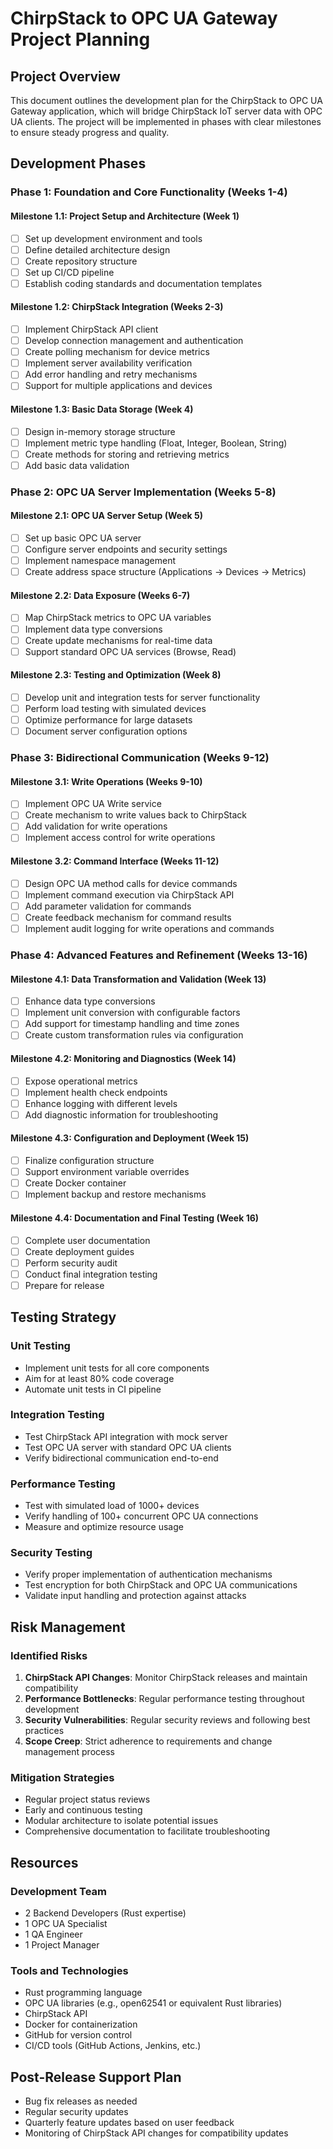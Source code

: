 # ChirpStack to OPC UA Gateway Project Planning

## Project Overview
This document outlines the development plan for the ChirpStack to OPC UA Gateway application, which will bridge ChirpStack IoT server data with OPC UA clients. The project will be implemented in phases with clear milestones to ensure steady progress and quality.

## Development Phases

### Phase 1: Foundation and Core Functionality (Weeks 1-4)

#### Milestone 1.1: Project Setup and Architecture (Week 1)
- [ ] Set up development environment and tools
- [ ] Define detailed architecture design
- [ ] Create repository structure
- [ ] Set up CI/CD pipeline
- [ ] Establish coding standards and documentation templates

#### Milestone 1.2: ChirpStack Integration (Weeks 2-3)
- [ ] Implement ChirpStack API client
- [ ] Develop connection management and authentication
- [ ] Create polling mechanism for device metrics
- [ ] Implement server availability verification
- [ ] Add error handling and retry mechanisms
- [ ] Support for multiple applications and devices

#### Milestone 1.3: Basic Data Storage (Week 4)
- [ ] Design in-memory storage structure
- [ ] Implement metric type handling (Float, Integer, Boolean, String)
- [ ] Create methods for storing and retrieving metrics
- [ ] Add basic data validation

### Phase 2: OPC UA Server Implementation (Weeks 5-8)

#### Milestone 2.1: OPC UA Server Setup (Week 5)
- [ ] Set up basic OPC UA server
- [ ] Configure server endpoints and security settings
- [ ] Implement namespace management
- [ ] Create address space structure (Applications → Devices → Metrics)

#### Milestone 2.2: Data Exposure (Weeks 6-7)
- [ ] Map ChirpStack metrics to OPC UA variables
- [ ] Implement data type conversions
- [ ] Create update mechanisms for real-time data
- [ ] Support standard OPC UA services (Browse, Read)

#### Milestone 2.3: Testing and Optimization (Week 8)
- [ ] Develop unit and integration tests for server functionality
- [ ] Perform load testing with simulated devices
- [ ] Optimize performance for large datasets
- [ ] Document server configuration options

### Phase 3: Bidirectional Communication (Weeks 9-12)

#### Milestone 3.1: Write Operations (Weeks 9-10)
- [ ] Implement OPC UA Write service
- [ ] Create mechanism to write values back to ChirpStack
- [ ] Add validation for write operations
- [ ] Implement access control for write operations

#### Milestone 3.2: Command Interface (Weeks 11-12)
- [ ] Design OPC UA method calls for device commands
- [ ] Implement command execution via ChirpStack API
- [ ] Add parameter validation for commands
- [ ] Create feedback mechanism for command results
- [ ] Implement audit logging for write operations and commands

### Phase 4: Advanced Features and Refinement (Weeks 13-16)

#### Milestone 4.1: Data Transformation and Validation (Week 13)
- [ ] Enhance data type conversions
- [ ] Implement unit conversion with configurable factors
- [ ] Add support for timestamp handling and time zones
- [ ] Create custom transformation rules via configuration

#### Milestone 4.2: Monitoring and Diagnostics (Week 14)
- [ ] Expose operational metrics
- [ ] Implement health check endpoints
- [ ] Enhance logging with different levels
- [ ] Add diagnostic information for troubleshooting

#### Milestone 4.3: Configuration and Deployment (Week 15)
- [ ] Finalize configuration structure
- [ ] Support environment variable overrides
- [ ] Create Docker container
- [ ] Implement backup and restore mechanisms

#### Milestone 4.4: Documentation and Final Testing (Week 16)
- [ ] Complete user documentation
- [ ] Create deployment guides
- [ ] Perform security audit
- [ ] Conduct final integration testing
- [ ] Prepare for release

## Testing Strategy

### Unit Testing
- Implement unit tests for all core components
- Aim for at least 80% code coverage
- Automate unit tests in CI pipeline

### Integration Testing
- Test ChirpStack API integration with mock server
- Test OPC UA server with standard OPC UA clients
- Verify bidirectional communication end-to-end

### Performance Testing
- Test with simulated load of 1000+ devices
- Verify handling of 100+ concurrent OPC UA connections
- Measure and optimize resource usage

### Security Testing
- Verify proper implementation of authentication mechanisms
- Test encryption for both ChirpStack and OPC UA communications
- Validate input handling and protection against attacks

## Risk Management

### Identified Risks
1. **ChirpStack API Changes**: Monitor ChirpStack releases and maintain compatibility
2. **Performance Bottlenecks**: Regular performance testing throughout development
3. **Security Vulnerabilities**: Regular security reviews and following best practices
4. **Scope Creep**: Strict adherence to requirements and change management process

### Mitigation Strategies
- Regular project status reviews
- Early and continuous testing
- Modular architecture to isolate potential issues
- Comprehensive documentation to facilitate troubleshooting

## Resources

### Development Team
- 2 Backend Developers (Rust expertise)
- 1 OPC UA Specialist
- 1 QA Engineer
- 1 Project Manager

### Tools and Technologies
- Rust programming language
- OPC UA libraries (e.g., open62541 or equivalent Rust libraries)
- ChirpStack API
- Docker for containerization
- GitHub for version control
- CI/CD tools (GitHub Actions, Jenkins, etc.)

## Post-Release Support Plan
- Bug fix releases as needed
- Regular security updates
- Quarterly feature updates based on user feedback
- Monitoring of ChirpStack API changes for compatibility updates

